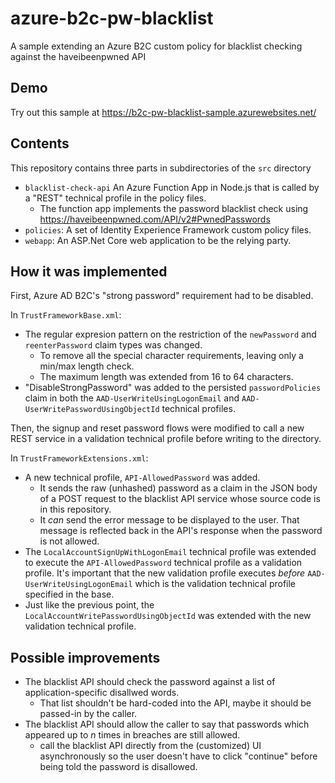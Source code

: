 # azure-b2c-pw-blacklist
A sample extending an Azure B2C custom policy for blacklist checking against the haveibeenpwned API

## Demo

Try out this sample at https://b2c-pw-blacklist-sample.azurewebsites.net/

## Contents

This repository contains three parts in subdirectories of the `src` directory

* `blacklist-check-api` An Azure Function App in Node.js that is called by a "REST" technical profile in the policy files.
   * The function app implements the password blacklist check using https://haveibeenpwned.com/API/v2#PwnedPasswords
* `policies`: A set of Identity Experience Framework custom policy files.
* `webapp`: An ASP.Net Core web application to be the relying party.

## How it was implemented

First, Azure AD B2C's "strong password" requirement had to be disabled.

In `TrustFrameworkBase.xml`:

* The regular expresion pattern on the restriction of the `newPassword` and `reenterPassword` claim types was changed.
  * To remove all the special character requirements, leaving only a min/max length check.
  * The maximum length was extended from 16 to 64 characters.
* "DisableStrongPassword" was added to the persisted `passwordPolicies` claim in both the `AAD-UserWriteUsingLogonEmail` and `AAD-UserWritePasswordUsingObjectId` technical profiles.

Then, the signup and reset password flows were modified to call a new REST service in a validation technical profile before writing to the directory.

In `TrustFrameworkExtensions.xml`:

* A new technical profile, `API-AllowedPassword` was added.
  * It sends the raw (unhashed) password as a claim in the JSON body of a POST request to the blacklist API service whose source code is in this repository.
  * It _can_ send the error message to be displayed to the user. That message is reflected back in the API's response when the password is not allowed.
* The `LocalAccountSignUpWithLogonEmail` technical profile was extended to execute the `API-AllowedPassword` technical profile as a validation profile. It's important that the new validation profile executes _before_  `AAD-UserWriteUsingLogonEmail` which is the validation technical profile specified in the base.
* Just like the previous point, the `LocalAccountWritePasswordUsingObjectId` was extended with the new validation technical profile.

## Possible improvements

* The blacklist API should check the password against a list of application-specific disallwed words.
  * That list shouldn't be hard-coded into the API, maybe it should be passed-in by the caller.
* The blacklist API should allow the caller to say that passwords which appeared up to _n_ times in breaches are still allowed.
  * call the blacklist API directly from the (customized) UI asynchronously so the user doesn't have to click "continue" before being told the password is disallowed.